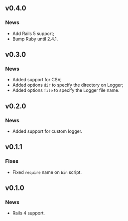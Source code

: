 ## v0.4.0

### News

- Add Rails 5 support;
- Bump Ruby until 2.4.1.

## v0.3.0

### News

- Added support for CSV;
- Added options `dir` to specify the directory on Logger;
- Added options `file` to specify the Logger file name.

## v0.2.0

### News

- Added support for custom logger.

## v0.1.1

### Fixes

- Fixed `require` name on `bin` script.

## v0.1.0

### News

- Rails 4 support.
